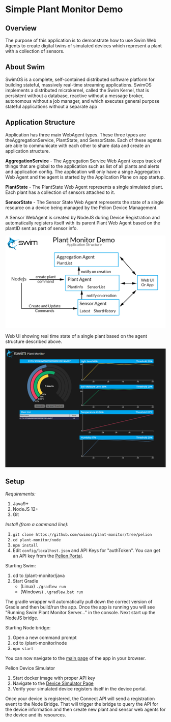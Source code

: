 # Simple Plant Monitor Demo

## Overview
The purpose of this application is to demonstrate how to use Swim Web Agents to create digital twins of simulated devices which represent a plant with a collection of sensors.

## About Swim
SwimOS is a complete, self-contained distributed software platform for building stateful, massively real-time streaming applications. SwimOS implements a distributed microkernel, called the Swim Kernel, that is persistent without a database, reactive without a message broker, autonomous without a job manager, and which executes general purpose stateful applications without a separate app


## Application Structure
Application has three main WebAgent types. These three types are theAggregationService, PlantState, and SensorState. Each of these agents are able to communicate with each other to share data and create an application structure.

**AggregationService** - The Aggregation Service Web Agent keeps track of things that are global to the application such as list of all plants and alerts and application config. The application will only have a singe Aggregation Web Agent and the agent is started by the Application Plane on app startup.

**PlantState** - The PlantState Web Agent represents a single simulated plant. Each plant has a collection of sensors attached to it.

**SensorState** - The Sensor State Web Agent represents the state of a single resource on a device being managed by the Pelion Device Management. 

A Sensor WebAgent is created by NodeJS during Device Registration and automatically registers itself with its parent Plant Web Agent based on the plantID sent as part of sensor info.

![architecture](/ui/assets/images/dataflow-diagram.png)

Web UI showing real time state of a single plant based on the agent structure described above.

![screenshot](/ui/assets/images/ui-screenshot.png)


## Setup
*Requirements:*
1. Java9+
2. NodeJS 12+
3. Git

*Install (from a command line):*
1. `git clone https://github.com/swimos/plant-monitor/tree/pelion`
2. `cd plant-monitor/node`
3. `npm install`
4. Edit `config/localhost.json` and API Keys for "authToken". You can get an API key from the [Pelion Portal](https://portal.mbedcloud.com/access/keys/list).

Starting Swim:
1. cd to /plant-monitor/java
2. Start Gradle
    * (Linux) `./gradlew run `
    * (Windows) `.\gradlew.bat run`

The gradle wrapper will automatically pull down the correct version of Gradle and then build/run the app. Once the app is running you will see "Running Swim Plant Monitor Server..." in the console. Next start up the NodeJS bridge.

Starting Node bridge:
1. Open a new command prompt
2. cd to /plant-monitor/node
3. `npm start`

You can now navigate to the [main page](http://127.0.0.1:9001) of the app in your browser.

Pelion Device Simulator
1. Start docker image with proper API key
2. Navigate to the [Device Simulator Page](http://127.0.0.1:8002/view/peliondm)
3. Verify your simulated device registers itself in the device portal.

Once your device is registered, the Connect API will send a registration event to the Node Bridge. That will trigger the bridge to query the API for the device information and then create new plant and sensor web agents for the device and its resources.



